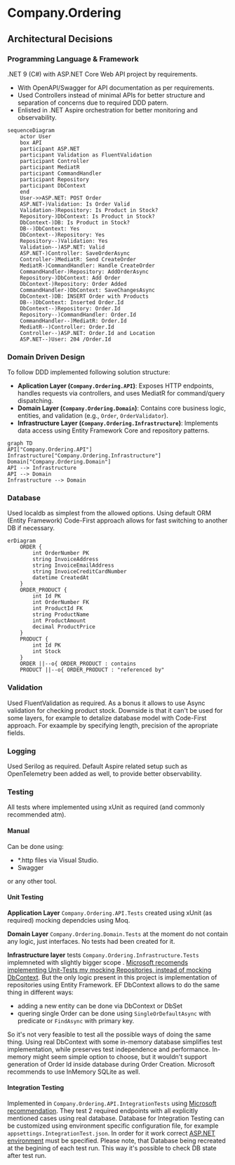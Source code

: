 # Company.Ordering

## Architectural Decisions

### Programming Language & Framework

.NET 9 (C#) with ASP.NET Core Web API project by requirements.
- With OpenAPI/Swagger for API documentation as per requirements.
- Used Controllers instead of minimal APIs for better structure and separation of concerns due to required DDD patern.
- Enlisted in .NET Aspire orchestration for better monitoring and observability.
```mermaid
sequenceDiagram
    actor User
    box API
    participant ASP.NET
    participant Validation as FluentValidation
    participant Controller
    participant MediatR
    participant CommandHandler
    participant Repository
    participant DbContext
    end
    User->>ASP.NET: POST Order
    ASP.NET-)Validation: Is Order Valid
    Validation-)Repository: Is Product in Stock?
    Repository-)DbContext: Is Product in Stock?
    DbContext-)DB: Is Product in Stock?
    DB--)DbContext: Yes
    DbContext--)Repository: Yes
    Repository--)Validation: Yes
    Validation--)ASP.NET: Valid
    ASP.NET-)Controller: SaveOrderAsync
    Controller-)MediatR: Send CreateOrder
    MediatR-)CommandHandler: Handle CreateOrder
    CommandHandler-)Repository: AddOrderAsync
    Repository-)DbContext: Add Order
    DbContext-)Repository: Order Added
    CommandHandler-)DbContext: SaveChangesAsync
    DbContext-)DB: INSERT Order with Products
    DB--)DbContext: Inserted Order.Id
    DbContext--)Repository: Order.Id
    Repository--)CommandHandler: Order.Id
    CommandHandler--)MediatR: Order.Id
    MediatR--)Controller: Order.Id
    Controller--)ASP.NET: Order.Id and Location
    ASP.NET--)User: 204 /Order.Id
```
### Domain Driven Design
To follow DDD implemented following solution structure:
- **Aplication Layer (`Company.Ordering.API`)**: Exposes HTTP endpoints, handles requests via controllers, and uses MediatR for command/query dispatching.
- **Domain Layer (`Company.Ordering.Domain`)**: Contains core business logic, entities, and validation (e.g., `Order`, `OrderValidator`).
- **Infrastructure Layer (`Company.Ordering.Infrastructure`)**: Implements data access using Entity Framework Core and repository patterns.
```mermaid
graph TD
API["Company.Ordering.API"]
Infrastructure["Company.Ordering.Infrastructure"]
Domain["Company.Ordering.Domain"]
API --> Infrastructure
API --> Domain
Infrastructure --> Domain
```

### Database
Used localdb as simplest from the allowed options.
Using default ORM (Entity Framework) Code-First approach allows for fast switching to another DB if necessary.
```mermaid
erDiagram
    ORDER {
        int OrderNumber PK
        string InvoiceAddress
        string InvoiceEmailAddress
        string InvoiceCreditCardNumber
        datetime CreatedAt
    }
    ORDER_PRODUCT {
        int Id PK
        int OrderNumber FK
        int ProductId FK
        string ProductName
        int ProductAmount
        decimal ProductPrice
    }
    PRODUCT {
        int Id PK
        int Stock
    }
    ORDER ||--o{ ORDER_PRODUCT : contains
    PRODUCT ||--o{ ORDER_PRODUCT : "referenced by"
```

### Validation
Used FluentValidation as required.
As a bonus it allows to use Async validation for checking product stock.
Downside is that it can't be used for some layers, for example to detalize database model with Code-First approach. For exaample by specifying length, precision of the apropriate fields.

### Logging
Used Serilog as required.
Default Aspire related setup such as OpenTelemetry been added as well, to provide better observability.

### Testing
All tests where implemented using xUnit as required (and commonly recommended atm).

#### Manual
Can be done using:
- *.http files via Visual Studio.
- Swagger

or any other tool.

#### Unit Testing
**Application Layer** `Company.Ordering.API.Tests` created using xUnit (as required) mocking dependcies using Moq.

**Domain Layer** `Company.Ordering.Domain.Tests` at the moment do not contain any logic, just interfaces.
No tests had been created for it.

**Infrastructure layer** tests `Company.Ordering.Infrastructure.Tests` implemneted with slightly bigger scope .
[Microsoft recomends implementing Unit-Tests my mocking Repositories, instead of mocking DbContext](https://learn.microsoft.com/en-us/ef/core/testing/testing-without-the-database).
But the only logic present in this project is implementation of repositories using Entity Framework.
EF DbContext allows to do the same thing in different ways:
- adding a new entity can be done via DbContext or DbSet
- quering single Order can be done using `SingleOrDefaultAsync` with predicate or `FindAsync` with primary key.

So it's not very feasible to test all the possible ways of doing the same thing.
Using real DbContext with some in-memory database simplifies test implementation, while preserves test independence and performance.
In-memory might seem simple option to choose, but it wouldn't support generation of Order Id inside database during Order Creation.
Microsoft recommends to use InMemory SQLite as well.

#### Integration Testing
Implemented in `Company.Ordering.API.IntegrationTests` using [Microsoft recommendation](https://learn.microsoft.com/en-us/aspnet/core/test/integration-tests?view=aspnetcore-9.0). 
They test 2 required endpoints with all explicitly mentioned cases using real database.
Database for Integration Testing can be customized using environment specific configuration file, for example `appsettings.IntegrationTest.json`.
In order for it work correct [ASP.NET environment](https://learn.microsoft.com/en-us/aspnet/core/fundamentals/environments?view=aspnetcore-9.0) must be specified.
Please note, that Database being recreated at the begining of each test run. This way it's possible to check DB state after test run.
